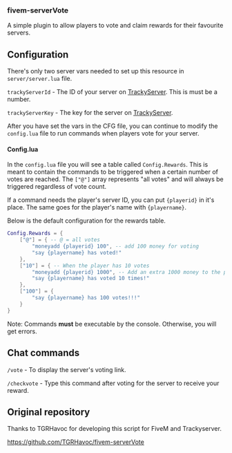 ### fivem-serverVote

A simple plugin to allow players to vote and claim rewards for their favourite servers.


## Configuration

There's only two server vars needed to set up this resource in `server/server.lua` file.

`trackyServerId` - The ID of your server on [TrackyServer](https://www.trackyserver.com/). This is must be a number.

`trackyServerKey` - The key for the server on [TrackyServer](https://www.trackyserver.com/).

After you have set the vars in the CFG file, you can continue to modify the `config.lua` file to run commands when players vote for your server.


#### Config.lua

In the `config.lua` file you will see a table called `Config.Rewards`.
This is meant to contain the commands to be triggered when a certain number of votes are reached.
The `["@"]` array represents "all votes" and will always be triggered regardless of vote count.

If a command needs the player's server ID, you can put `{playerid}` in it's place.
The same goes for the player's name with `{playername}`.

Below is the default configuration for the rewards table.
```lua
Config.Rewards = {
    ["@"] = { -- @ = all votes
        "moneyadd {playerid} 100", -- add 100 money for voting
        "say {playername} has voted!"
    },
    ["10"] = { -- When the player has 10 votes
        "moneyadd {playerid} 1000", -- Add an extra 1000 money to the player
        "say {playername} has voted 10 times!"
    },
    ["100"] = {
        "say {playername} has 100 votes!!!"
    }
}
```

Note: Commands **must** be executable by the console. Otherwise, you will get errors.

## Chat commands

`/vote` - To display the server's voting link.

`/checkvote` - Type this command after voting for the server to receive your reward.

## Original repository

Thanks to TGRHavoc for developing this script for FiveM and Trackyserver.

https://github.com/TGRHavoc/fivem-serverVote
